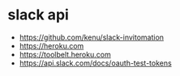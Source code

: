 # slack api
* https://github.com/kenu/slack-invitomation
* https://heroku.com
* https://toolbelt.heroku.com
* https://api.slack.com/docs/oauth-test-tokens
